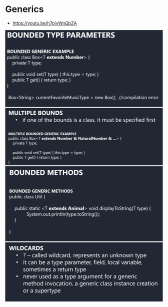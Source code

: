 # Generics
- https://youtu.be/h7piyWnQbZA

<img src="img/34.png">

<img src="img/35.png">


<img src="img/36.png">

<img src="img/37.png">
